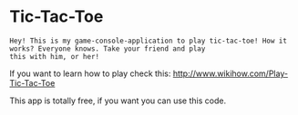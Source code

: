# Tic-Tac-Toe
    Hey! This is my game-console-application to play tic-tac-toe! How it works? Everyone knows. Take your friend and play
    this with him, or her!
    
If you want to learn how to play check this: http://www.wikihow.com/Play-Tic-Tac-Toe
    

This app is totally free, if you want you can use this code.
